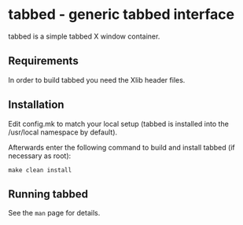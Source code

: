 # tabbed - generic tabbed interface
tabbed is a simple tabbed X window container.

## Requirements
In order to build tabbed you need the Xlib header files.

## Installation
Edit config.mk to match your local setup (tabbed is installed into
the /usr/local namespace by default).

Afterwards enter the following command to build and install tabbed
(if necessary as root):
```
make clean install
```

## Running tabbed
See the `man` page for details.

